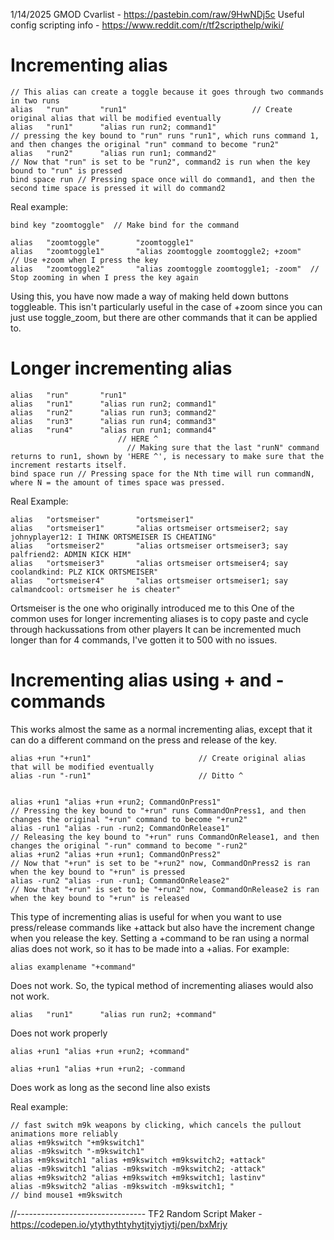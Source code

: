 1/14/2025 GMOD Cvarlist - https://pastebin.com/raw/9HwNDj5c 
Useful config scripting info - https://www.reddit.com/r/tf2scripthelp/wiki/


# Incrementing alias
```
// This alias can create a toggle because it goes through two commands in two runs
alias 	"run" 		"run1"			                  // Create original alias that will be modified eventually
alias 	"run1"		"alias run run2; command1"    
// pressing the key bound to "run" runs "run1", which runs command 1, and then changes the original "run" command to become "run2"
alias 	"run2" 		"alias run run1; command2"
// Now that "run" is set to be "run2", command2 is run when the key bound to "run" is pressed 
bind space run // Pressing space once will do command1, and then the second time space is pressed it will do command2
```
Real example: 
```
bind key "zoomtoggle"  // Make bind for the command

alias 	"zoomtoggle" 		"zoomtoggle1"					
alias 	"zoomtoggle1"		"alias zoomtoggle zoomtoggle2; +zoom"    // Use +zoom when I press the key
alias 	"zoomtoggle2" 		"alias zoomtoggle zoomtoggle1; -zoom"  // Stop zooming in when I press the key again
```
Using this, you have now made a way of making held down buttons toggleable. 
This isn't particularly useful in the case of +zoom since you can just use toggle_zoom, but there are other commands that it can be applied to.

# Longer incrementing alias
```
alias 	"run" 		"run1"			                 
alias 	"run1"		"alias run run2; command1"    
alias 	"run2" 		"alias run run3; command2"
alias 	"run3" 		"alias run run4; command3"
alias 	"run4" 		"alias run run1; command4"    
                        // HERE ^
                          // Making sure that the last "runN" command returns to run1, shown by 'HERE ^', is necessary to make sure that the increment restarts itself.
bind space run // Pressing space for the Nth time will run commandN, where N = the amount of times space was pressed.
```

Real Example:
```
alias 	"ortsmeiser" 		"ortsmeiser1"			                 
alias 	"ortsmeiser1"		"alias ortsmeiser ortsmeiser2; say johnyplayer12: I THINK ORTSMEISER IS CHEATING"    
alias 	"ortsmeiser2" 		"alias ortsmeiser ortsmeiser3; say palfriend2: ADMIN KICK HIM"
alias 	"ortsmeiser3" 		"alias ortsmeiser ortsmeiser4; say coolandkind: PLZ KICK ORTSMEISER"
alias 	"ortsmeiser4" 		"alias ortsmeiser ortsmeiser1; say calmandcool: ortsmeiser he is cheater"    
```
Ortsmeiser is the one who originally introduced me to this 
One of the common uses for longer incrementing aliases is to copy paste and cycle through hackussations from other players
It can be incremented much longer than for 4 commands, I've gotten it to 500 with no issues.

# Incrementing alias using + and - commands
This works almost the same as a normal incrementing alias, except that it can do a different command on the press and release of the key.
```
alias +run "+run1"                        // Create original alias that will be modified eventually
alias -run "-run1"                        // Ditto ^


alias +run1 "alias +run +run2; CommandOnPress1"     
// Pressing the key bound to "+run" runs CommandOnPress1, and then changes the original "+run" command to become "+run2"
alias -run1 "alias -run -run2; CommandOnRelease1"
// Releasing the key bound to "+run" runs CommandOnRelease1, and then changes the original "-run" command to become "-run2"
alias +run2 "alias +run +run1; CommandOnPress2"
// Now that "+run" is set to be "+run2" now, CommandOnPress2 is ran when the key bound to "+run" is pressed
alias -run2 "alias -run -run1; CommandOnRelease2"
// Now that "+run" is set to be "+run2" now, CommandOnRelease2 is ran when the key bound to "+run" is released
```
This type of incrementing alias is useful for when you want to use press/release commands like +attack but also have the increment change when you release the key.
Setting a +command to be ran using a normal alias does not work, so it has to be made into a +alias.
For example: 
```
alias examplename "+command"
```
Does not work.
So, the typical method of incrementing aliases would also not work.
```
alias 	"run1"		"alias run run2; +command"   
```
Does not work properly
```
alias +run1 "alias +run +run2; +command" 
```
```
alias +run1 "alias +run +run2; -command
```  
Does work as long as the second line also exists

Real example:
```
// fast switch m9k weapons by clicking, which cancels the pullout animations more reliably  
alias +m9kswitch "+m9kswitch1"
alias -m9kswitch "-m9kswitch1"
alias +m9kswitch1 "alias +m9kswitch +m9kswitch2; +attack"
alias -m9kswitch1 "alias -m9kswitch -m9kswitch2; -attack"
alias +m9kswitch2 "alias +m9kswitch +m9kswitch1; lastinv"
alias -m9kswitch2 "alias -m9kswitch -m9kswitch1; "
// bind mouse1 +m9kswitch
```
//--------------------------------
TF2 Random Script Maker - https://codepen.io/ytythythtyhytjtyjytjytj/pen/bxMrjy 
